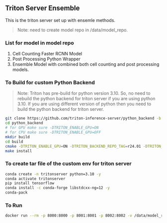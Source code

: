## Triton Server Ensemble

This is the triton server set up with ensemle methods.
> Note: need to create model repo in /data/model_repo.

### List for model in model repo

1. Cell Counting Faster RCNN Model
2. Post Processing Python Wrapper
3. Ensemble Model with combined both cell counting and post processing models.

### To Build for custom Python Backend
> Note: Triton has pre-build for python version 3.10. So, no need to rebuild the python backend for triton server if you are using python 3.10. If you are using different version of python then you need to build the python backend for triton server.
```bash	
git clone https://github.com/triton-inference-server/python_backend -b r<xx.yy>	# currently we are using r24.01
cd python_backend
# for GPU make sure -DTRITON_ENABLE_GPU=ON
# for CPU make sure -DTRITON_ENABLE_GPU=OFF
mkdir build
cd build
cmake -DTRITON_ENABLE_GPU=ON -DTRITON_BACKEND_REPO_TAG=r24.01 -DTRITON_COMMON_REPO_TAG=r24.01 -DTRITON_CORE_REPO_TAG=r24.01 -DCMAKE_INSTALL_PREFIX:PATH=/data/model_repo/triton_post_process/install ..
make install
```	

### To create tar file of the custom env for triton server

```bash
conda create -n tritonserver python=3.10 -y
conda activate tritonserver
pip install tensorflow 
conda install -c conda-forge libstdcxx-ng=12 -y
conda-pack
```

### To Run

```bash
docker run --rm -p 8000:8000 -p 8001:8001 -p 8002:8002 -v /data/model_repo:/model_repo nvcr.io/nvidia/tritonserver:24.01-py3 tritonserver --model-repository=/model_repo
```
